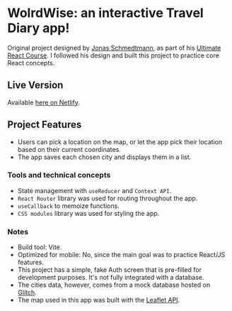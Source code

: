 # WolrdWise: an interactive Travel Diary app!

Original project designed by [Jonas Schmedtmann](https://github.com/jonasschmedtmann), as part of his [Ultimate React Course](https://www.udemy.com/course/the-ultimate-react-course/). I followed his design and built this project to practice core React concepts.

## Live Version

Available [here on Netlify](https://worldwise-tsm13.netlify.app/).

## Project Features

- Users can pick a location on the map, or let the app pick their location based on their current coordinates.
- The app saves each chosen city and displays them in a list.

### Tools and technical concepts

- State management with `useReducer` and `Context API`.
- `React Router` library was used for routing throughout the app.
- `useCallback` to memoize functions.
- `CSS modules` library was used for styling the app.

### Notes

- Build tool: Vite.
- Optimized for mobile: No, since the main goal was to practice React/JS features.
- This project has a simple, fake Auth screen that is pre-filled for development purposes. It's not fully integrated with a database.
- The cities data, however, comes from a mock database hosted on [Glitch](https://glitch.com/).
- The map used in this app was built with the [Leaflet API](https://react-leaflet.js.org/).
